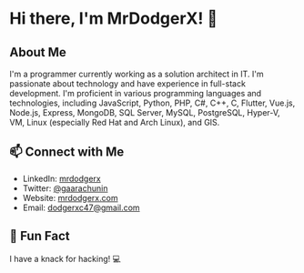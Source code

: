 # Hi there, I'm MrDodgerX! 👋

## About Me

I'm a programmer currently working as a solution architect in IT. I'm passionate about technology and have experience in full-stack development. I'm proficient in various programming languages and technologies, including JavaScript, Python, PHP, C#, C++, C, Flutter, Vue.js, Node.js, Express, MongoDB, SQL Server, MySQL, PostgreSQL, Hyper-V, VM, Linux (especially Red Hat and Arch Linux), and GIS.

## 📫 Connect with Me

- LinkedIn: [mrdodgerx](https://www.linkedin.com/in/mrdodgerx/)
- Twitter: [@gaarachunin](https://twitter.com/gaarachunin)
- Website: [mrdodgerx.com](https://mrdodgerx.com)
- Email: [dodgerxc47@gmail.com](mailto:dodgerxc47@gmail.com)

## 🌟 Fun Fact

I have a knack for hacking! 💻

